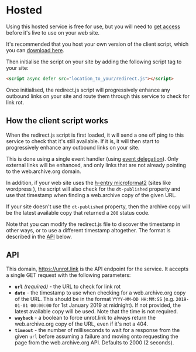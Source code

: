 # Hosted

Using this hosted service is free for use, but you will need to [get access](/access) before it's live to use on your web site.

It's recommended that you host your own version of the client script, which you can [download here](https://unrot.link/static/redirect.js).

Then initialise the script on your site by adding the following script tag to your site:

```html
<script async defer src="location_to_your/redirect.js"></script>
```

Once initialised, the redirect.js script will progressively enhance any outbound links on your site and route them through this service to check for link rot.

## How the client script works

When the redirect.js script is first loaded, it will send a one off ping to this service to check that it's still available. If it is, it will then start to progressively enhance any outbound links on your site.

This is done using a single event handler (using [event delegation](https://developer.mozilla.org/en-US/docs/Learn/JavaScript/Building_blocks/Events#event_delegation)). Only external links will be enhanced, and only links that are not already pointing to the web.archive.org domain.

In addition, if your web site uses the [h-entry microformat2](https://indieweb.org/h-entry) (sites like wordpress ), the script will also check for the `dt-published` property and use that timestamp when finding a web.archive copy of the given URL.

If your site doesn't use the `dt-published` property, then the archive copy will be the latest available copy that returned a `200` status code.

Note that you can modify the redirect.js file to discover the timestamp in other ways, or to use a different timestamp altogether. The format is described in the [API](#api) below.

## API

This domain, https://unrot.link is the API endpoint for the service. It accepts a single GET request with the following parameters:

- **`url`** *(required)* - the URL to check for link rot
- **`date`** - the timestamp to use when checking for a web.archive.org copy of the URL. This should be in the format `YYYY-MM-DD HH:MM:SS` (e.g. `2019-01-01 00:00:00` for 1st January 2019 at midnight). If not provided, the latest available copy will be used. Note that the time is not required.
- **`wayback`** - a boolean to force unrot.link to always return the web.archive.org copy of the URL, even if it's not a 404.
- **`timeout`** - the number of milliseconds to wait for a response from the given `url` before assuming a failure and moving onto requesting the page from the web.archive.org API. Defaults to 2000 (2 seconds).
